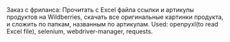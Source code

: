 Заказ с фриланса: Прочитать с Excel файла ссылки и артикулы продуктов на Wildberries, скачать все оригинальные картинки продукта, и сложить по папкам, названным по артикулам.
Used: openpyxl(to read Excel file), selenium, webdriver-manager, requests.